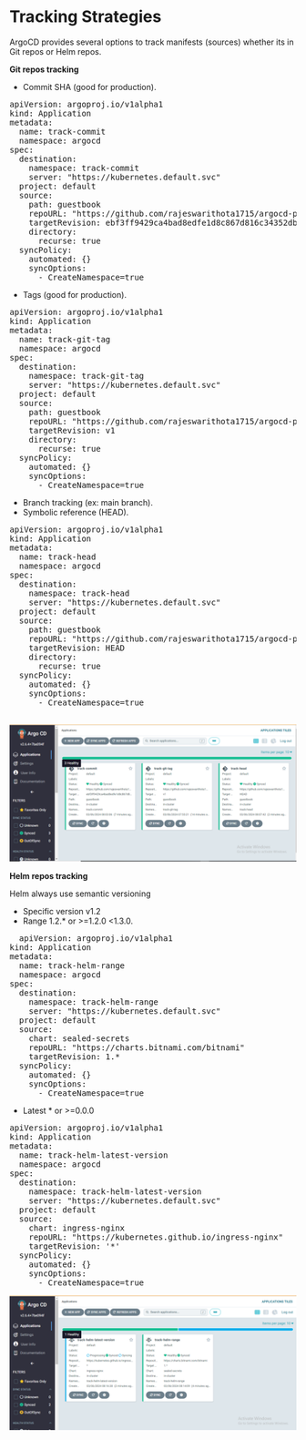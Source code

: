 #  Tracking Strategies

ArgoCD provides several options to track manifests (sources) whether its in Git repos or Helm repos. 

**Git repos tracking**

*  Commit SHA (good for production).
<pre>
apiVersion: argoproj.io/v1alpha1
kind: Application
metadata: 
  name: track-commit 
  namespace: argocd
spec: 
  destination: 
    namespace: track-commit
    server: "https://kubernetes.default.svc"
  project: default
  source: 
    path: guestbook
    repoURL: "https://github.com/rajeswarithota1715/argocd-private-repo-for-demo.git"
    targetRevision: ebf3ff9429ca4bad8edfe1d8c867d816c34352db
    directory:
      recurse: true
  syncPolicy:
    automated: {}
    syncOptions:
      - CreateNamespace=true
</pre>
  
*  Tags (good for production).

<pre>
apiVersion: argoproj.io/v1alpha1
kind: Application
metadata: 
  name: track-git-tag 
  namespace: argocd
spec: 
  destination: 
    namespace: track-git-tag
    server: "https://kubernetes.default.svc"
  project: default
  source: 
    path: guestbook
    repoURL: "https://github.com/rajeswarithota1715/argocd-private-repo-for-demo.git"
    targetRevision: v1
    directory:
      recurse: true
  syncPolicy:
    automated: {}
    syncOptions:
      - CreateNamespace=true
</pre>

* Branch tracking (ex: main branch).
* Symbolic reference (HEAD).


<pre>
apiVersion: argoproj.io/v1alpha1
kind: Application
metadata: 
  name: track-head 
  namespace: argocd
spec: 
  destination: 
    namespace: track-head
    server: "https://kubernetes.default.svc"
  project: default
  source: 
    path: guestbook
    repoURL: "https://github.com/rajeswarithota1715/argocd-private-repo-for-demo.git"
    targetRevision: HEAD
    directory:
      recurse: true
  syncPolicy:
    automated: {}
    syncOptions:
      - CreateNamespace=true
  </pre>

  ![git](https://github.com/rajeswarithota1715/ArgoCD/blob/ecb7be50055449556ddb2574eee891e6117011e2/tracking%20strategies.PNG)

**Helm repos tracking** 

Helm always use semantic versioning

* Specific version v1.2
*  Range 1.2.* or >=1.2.0 <1.3.0.


  <pre>
  apiVersion: argoproj.io/v1alpha1
kind: Application
metadata: 
  name: track-helm-range 
  namespace: argocd
spec: 
  destination: 
    namespace: track-helm-range
    server: "https://kubernetes.default.svc"
  project: default
  source: 
    chart: sealed-secrets
    repoURL: "https://charts.bitnami.com/bitnami"
    targetRevision: 1.*
  syncPolicy:
    automated: {}
    syncOptions:
      - CreateNamespace=true
</pre>
*   Latest * or >=0.0.0

<pre>
apiVersion: argoproj.io/v1alpha1
kind: Application
metadata: 
  name: track-helm-latest-version 
  namespace: argocd
spec: 
  destination: 
    namespace: track-helm-latest-version
    server: "https://kubernetes.default.svc"
  project: default
  source: 
    chart: ingress-nginx
    repoURL: "https://kubernetes.github.io/ingress-nginx"
    targetRevision: '*'
  syncPolicy:
    automated: {}
    syncOptions:
      - CreateNamespace=true
</pre>

![helm](https://github.com/rajeswarithota1715/ArgoCD/blob/ecb7be50055449556ddb2574eee891e6117011e2/tracking%20strategies1.PNG)
